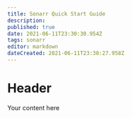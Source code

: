 ```yaml
---
title: Sonarr Quick Start Guide
description: 
published: true
date: 2021-06-11T23:30:30.954Z
tags: sonarr
editor: markdown
dateCreated: 2021-06-11T23:30:27.958Z
---
```


# Header
Your content here
